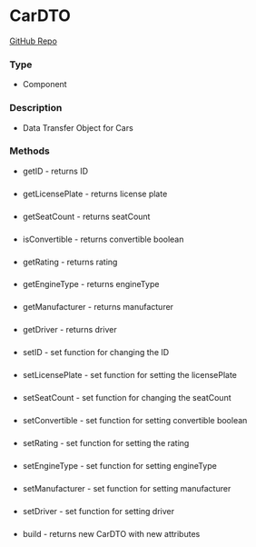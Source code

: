 # CarDTO  
[GitHub Repo](https://github.com/derek-sweetman/springbootapp/tree/master/src/main/java/com/myapp)  
### Type  
- Component  
### Description  
- Data Transfer Object for Cars  
### Methods  
- getID - returns ID  
###   
- getLicensePlate - returns license plate  
###   
- getSeatCount - returns seatCount  
###   
- isConvertible - returns convertible boolean  
###   
- getRating - returns rating  
###   
- getEngineType - returns engineType  
###   
- getManufacturer - returns manufacturer  
###   
- getDriver - returns driver  
###   
- setID - set function for changing the ID  
###   
- setLicensePlate - set function for setting the licensePlate  
###   
- setSeatCount - set function for changing the seatCount  
###   
- setConvertible - set function for setting convertible boolean  
###   
- setRating - set function for setting the rating  
###   
- setEngineType - set function for setting engineType  
###   
- setManufacturer - set function for setting manufacturer  
###   
- setDriver - set function for setting driver  
###   
- build - returns new CarDTO with new attributes  
